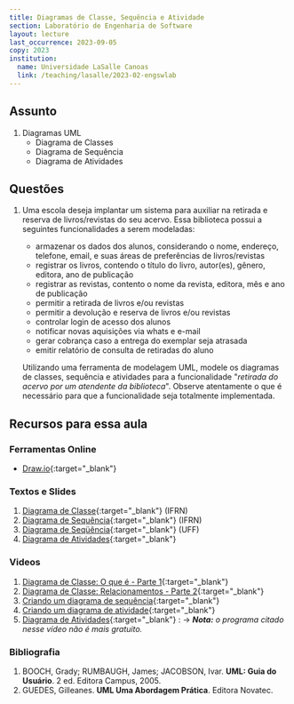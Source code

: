 ```yaml
---
title: Diagramas de Classe, Sequência e Atividade
section: Laboratório de Engenharia de Software
layout: lecture
last_occurrence: 2023-09-05
copy: 2023
institution:
  name: Universidade LaSalle Canoas
  link: /teaching/lasalle/2023-02-engswlab
---
```


## Assunto

1. Diagramas UML
    * Diagrama de Classes
    * Diagrama de Sequência
    * Diagrama de Atividades


## Questões

1. Uma escola deseja implantar um sistema para auxiliar na retirada e reserva de livros/revistas do seu acervo. Essa biblioteca possui a seguintes funcionalidades a serem modeladas:
    * armazenar os dados dos alunos, considerando o nome, endereço, telefone, email, e suas áreas de preferências de livros/revistas
    * registrar os livros, contendo o título do livro, autor(es), gênero, editora, ano de publicação
    * registrar as revistas, contento o nome da revista, editora, mês e ano de publicação
    * permitir a retirada de livros e/ou revistas
    * permitir a devolução e reserva de livros e/ou revistas
    * controlar login de acesso dos alunos
    * notificar novas aquisições via whats e e-mail
    * gerar cobrança caso a entrega do exemplar seja atrasada
    * emitir relatório de consulta de retiradas do aluno

    Utilizando uma ferramenta de modelagem UML, modele os diagramas de classes, sequência e atividades para a funcionalidade "_retirada do acervo por um atendente da biblioteca_". Observe atentamente o que é necessário para que a funcionalidade seja totalmente implementada.


## Recursos para essa aula

### Ferramentas Online

* [Draw.io](https://app.diagrams.net/){:target="\_blank"}


### Textos e Slides

1. [Diagrama de Classe](https://docente.ifrn.edu.br/givanaldorocha/disciplinas/engenharia-de-software-licenciatura-em-informatica/diagrama-de-classes){:target="\_blank"} (IFRN)
2. [Diagrama de Sequência](https://docente.ifrn.edu.br/givanaldorocha/disciplinas/engenharia-de-software-licenciatura-em-informatica/diagrama-de-sequencia){:target="\_blank"} (IFRN)
3. [Diagrama de Seqüência](http://profs.ic.uff.br/~viviane.silva/2010.1/es1/util/aula8.pdf){:target="\_blank"} (UFF)
4. [Diagrama de Atividades](https://pt.venngage.com/blog/diagrama-de-atividades/){:target="\_blank"}


### Videos

1. [Diagrama de Classe: O que é - Parte 1](https://www.youtube.com/watch?v=JQSsqMCVi1k){:target="\_blank"}
2. [Diagrama de Classe: Relacionamentos - Parte 2](https://www.youtube.com/watch?v=IJtQWLnHvcQ){:target="\_blank"}
3. [Criando um diagrama de sequência](https://www.youtube.com/watch?v=ypP6HQdDxYM){:target="\_blank"}
4. [Criando um diagrama de atividade](https://www.youtube.com/watch?v=_1vHj_j3zDY){:target="\_blank"}
5. [Diagrama de Atividades](https://www.youtube.com/watch?v=DcsGnz7Kg5o){:target="\_blank"}
   : $\rightarrow$ _**Nota:** o programa citado nesse vídeo não é mais gratuito._

### Bibliografia

1. BOOCH, Grady; RUMBAUGH, James; JACOBSON, Ivar. **UML: Guia do Usuário**. 2 ed. Editora Campus, 2005.
2. GUEDES, Gilleanes. **UML Uma Abordagem Prática**. Editora Novatec.
